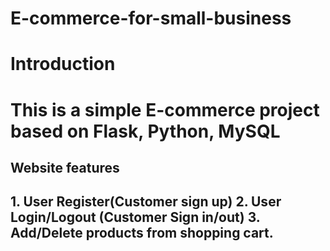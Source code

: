 # E-commerce-for-small-business
<h1>Introduction<h1>
This is a simple E-commerce project based on Flask, Python, MySQL
<h2>Website features<h2>
1. User Register(Customer sign up)
2. User Login/Logout (Customer Sign in/out)
3. Add/Delete products from shopping cart.
